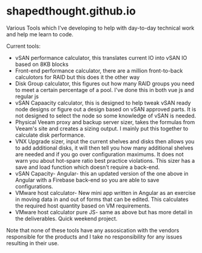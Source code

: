 # shapedthought.github.io
Various Tools which I've developing to help with day-to-day technical work and help me learn to code.

Current tools:
* vSAN performance calculator, this translates current IO into vSAN IO based on 8KB blocks
* Front-end performance calculator, there are a million front-to-back calculotors for RAID but this does it the other way
* Disk Group calculator, this figures out how many RAID groups you need to meet a certain percentage of a pool. I've done this in both vue js and regular js
* vSAN Capaacity calculator, this is designed to help tweak vSAN ready node designs or figure out a design based on vSAN approved parts.
It is not designed to select the node so some knowledge of vSAN is needed.
* Physical Veeam proxy and backup server sizer, takes the formulas from Veeam's site and creates a sizing output. I mainly put this together to calculate disk performance.
* VNX Upgrade sizer, input the current shelves and disks then allows you to add additional disks, it will then tell you how many additional shelves are needed and if you go over configuration maximums. It does not warn you about hot-spare ratio best practice violations. This sizer has a save and load function which doesn't require a back-end.
* vSAN Capacity- Angular- this an updated version of the one above in Angular with a Firebase back-end so you are able to save configurations.
* VMware host calculator- New mini app written in Angular as an exercise in moving data in and out of forms that can be edited. This calculates the required host quantity based on VM requirements.
* VMware host calculator pure JS- same as above but has more detail in the deliverables. Quick weekend project.

Note that none of these tools have any assosication with the vendors responsible for the products and I take no responsibility for any issues resulting in their use.
